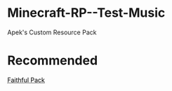 # Minecraft-RP--Test-Music
Apek's Custom Resource Pack

# Recommended
<a href="https://faithful.team/" style="color: black; text-decoration: underline;text-decoration-style: dotted;">Faithful Pack</a>
